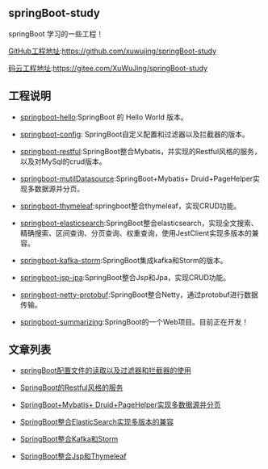 ## springBoot-study
springBoot 学习的一些工程！

[
GitHub工程地址](https://github.com/xuwujing/springBoot-study):https://github.com/xuwujing/springBoot-study

[码云工程地址](https://gitee.com/XuWuJing/springBoot-study):https://gitee.com/XuWuJing/springBoot-study
## 工程说明


- [springboot-hello](https://github.com/xuwujing/springBoot-study/tree/master/springboot-mutil-datasource):SpringBoot 的 Hello World 版本。

- [springboot-config](https://github.com/xuwujing/springBoot-study/tree/master/springboot-config): SpringBoot自定义配置和过滤器以及拦截器的版本。

- [springboot-restful](https://github.com/xuwujing/springBoot-study/tree/master/springboot-restful):SpringBoot整合Mybatis，并实现的Restful风格的服务，以及对MySql的crud版本。
 
- [springboot-mutilDatasource](https://github.com/xuwujing/springBoot-study/tree/master/springboot-mutilDatasource):SpringBoot+Mybatis+ Druid+PageHelper实现多数据源并分页。
 
- [springboot-thymeleaf](https://github.com/xuwujing/springBoot-study/tree/master/springboot-thymeleaf):springboot整合thymeleaf，实现CRUD功能。

- [springboot-elasticsearch](https://github.com/xuwujing/springBoot-study/tree/master/springboot-elasticsearch):SpringBoot整合elasticsearch，实现全文搜索、精确搜索、区间查询、分页查询、权重查询，使用JestClient实现多版本的兼容。

- [springboot-kafka-storm](https://github.com/xuwujing/springBoot-study/tree/master/springboot-kafka-storm):SpringBoot集成kafka和Storm的版本。

- [springboot-jsp-jpa](https://github.com/xuwujing/springBoot-study/tree/master/springboot-jsp-jpa):SpringBoot整合Jsp和Jpa，实现CRUD功能。

- [springboot-netty-protobuf](https://github.com/xuwujing/springBoot-study/tree/master/springboot-netty-protobuf):SpringBoot整合Netty，通过protobuf进行数据传输。

- [springboot-summarizing](https://github.com/xuwujing/springBoot-study/tree/master/springboot-summarizing):SpringBoot的一个Web项目。目前正在开发！

## 文章列表


- [springBoot配置文件的读取以及过滤器和拦截器的使用](http://www.panchengming.com/2018/02/28/pancm73/)

- [SpringBoot的Restful风格的服务](http://www.panchengming.com/2018/01/10/pancm67/)
- [SpringBoot+Mybatis+ Druid+PageHelper实现多数据源并分页](http://www.panchengming.com/2018/04/27/pancm81/)

- [SpringBoot整合ElasticSearch实现多版本的兼容](http://www.panchengming.com/2018/05/07/pancm82/)

- [SpringBoot整合Kafka和Storm](http://www.panchengming.com/2018/05/10/pancm83/)

- [SpringBoot整合Jsp和Thymeleaf](https://www.cnblogs.com/xuwujing/p/9297165.html)